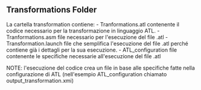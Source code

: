 ## Transformations Folder

La cartella transformation contiene:
	- Tranformations.atl contenente il codice necessario per la transformazione in linguaggio ATL.
	- Tranformations.asm file necessario per l'esecuzione del file .atl
	- Transformation.launch file che semplifica l'esecuzione del file .atl perché contiene già i dettagli per la sua esecuzione.
	- ATL_configuration file contenente le specifiche necessarie all'esecuzione del file .atl
	
NOTE: l'esecuzione del codice crea un file in base alle specifiche fatte nella configurazione di ATL (nell'esempio ATL_configuration chiamato output_transformation.xmi) 